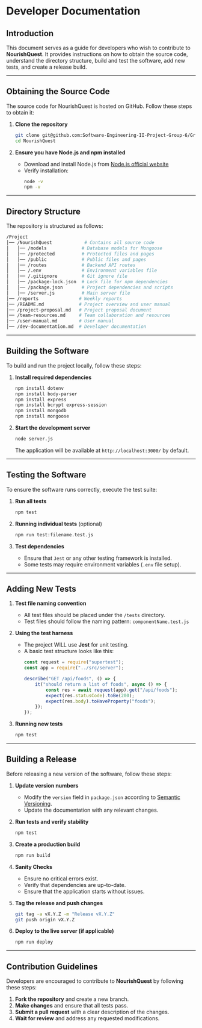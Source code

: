 # Developer Documentation

## Introduction

This document serves as a guide for developers who wish to contribute to **NourishQuest**. It provides instructions on how to obtain the source code, understand the directory structure, build and test the software, add new tests, and create a release build.

---

## Obtaining the Source Code

The source code for NourishQuest is hosted on GitHub. Follow these steps to obtain it:

1. **Clone the repository**
   ```sh
   git clone git@github.com:Software-Engineering-II-Project-Group-6/Group-6-Project.git
   cd NourishQuest
   ```

2. **Ensure you have Node.js and npm installed**
   - Download and install Node.js from [Node.js official website](https://nodejs.org/)
   - Verify installation:
     ```sh
     node -v
     npm -v
     ```

---

## Directory Structure

The repository is structured as follows:

```sh
/Project
│── /NourishQuest            # Contains all source code
│   │── /models             # Database models for Mongoose
│   │── /protected          # Protected files and pages
│   │── /public             # Public files and pages
│   │── /routes             # Backend API routes
│   │── /.env               # Environment variables file
│   │── /.gitignore         # Git ignore file
│   │── /package-lock.json  # Lock file for npm dependencies
│   │── /package.json       # Project dependencies and scripts
│   │── /server.js          # Main server file
│── /reports               # Weekly reports
│── /README.md             # Project overview and user manual
│── /project-proposal.md   # Project proposal document
│── /team-resources.md     # Team collaboration and resources
│── /user-manual.md        # User manual
│── /dev-documentation.md  # Developer documentation
```

---

## Building the Software

To build and run the project locally, follow these steps:

1. **Install required dependencies**
   ```sh
   npm install dotenv  
   npm install body-parser  
   npm install express  
   npm install bcrypt express-session  
   npm install mongodb  
   npm install mongoose 
   ```

2. **Start the development server**
   ```sh
   node server.js
   ```
   The application will be available at `http://localhost:3000/` by default.

---

## Testing the Software

To ensure the software runs correctly, execute the test suite:

1. **Run all tests**
   ```sh
   npm test
   ```

2. **Running individual tests** (optional)
   ```sh
   npm run test:filename.test.js
   ```

3. **Test dependencies**
   - Ensure that `Jest` or any other testing framework is installed.
   - Some tests may require environment variables (`.env` file setup).

---

## Adding New Tests

1. **Test file naming convention**
   - All test files should be placed under the `/tests` directory.
   - Test files should follow the naming pattern: `componentName.test.js`

2. **Using the test harness**
   - The project WILL use **Jest** for unit testing.
   - A basic test structure looks like this:
     ```js
     const request = require("supertest");
     const app = require("../src/server");
     
     describe("GET /api/foods", () => {
         it("should return a list of foods", async () => {
             const res = await request(app).get("/api/foods");
             expect(res.statusCode).toBe(200);
             expect(res.body).toHaveProperty("foods");
         });
     });
     ```

3. **Running new tests**
   ```sh
   npm test
   ```

---

## Building a Release

Before releasing a new version of the software, follow these steps:

1. **Update version numbers**
   - Modify the `version` field in `package.json` according to [Semantic Versioning](https://semver.org/).
   - Update the documentation with any relevant changes.

2. **Run tests and verify stability**
   ```sh
   npm test
   ```

3. **Create a production build**
   ```sh
   npm run build
   ```

4. **Sanity Checks**
   - Ensure no critical errors exist.
   - Verify that dependencies are up-to-date.
   - Ensure that the application starts without issues.

5. **Tag the release and push changes**
   ```sh
   git tag -a vX.Y.Z -m "Release vX.Y.Z"
   git push origin vX.Y.Z
   ```

6. **Deploy to the live server (if applicable)**
   ```sh
   npm run deploy
   ```

---

## Contribution Guidelines

Developers are encouraged to contribute to **NourishQuest** by following these steps:

1. **Fork the repository** and create a new branch.
2. **Make changes** and ensure that all tests pass.
3. **Submit a pull request** with a clear description of the changes.
4. **Wait for review** and address any requested modifications.
